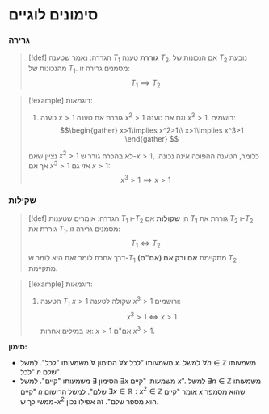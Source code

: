 # סימונים לוגיים

 
 ### גרירה
 >[!def] הגדרה:
נאמר שטענה $T_1$ **גוררת** טענה $T_2$, אם הנכונות של $T_2$ נובעת מהנכונות של $T_1$. מסמנים גרירה זו:
$$T_{1}\implies T_{2}$$

>[!example] דוגמאות:
> 1. טענה $x>1$ גוררת את טענה $x^2>1$ וגם את טענה $x^3>1$. רושמים:
> $$\begin{gather}
> x>1\implies x^2>1\\
> x>1\implies x^3>1
> \end{gather}
> $$
> 
> נציין שאם $x^2>1$ לא בהכרח גורר ש-$x>1$, כלומר, הטענה ההפוכה אינה נכונה. אך אם $x^3>1$ אזי גם $x>1$:
> $$x^3>1\implies x>1$$

### שקילות
>[!def] הגדרה:
> אומרים שטענות $T_1$ ו-$T_2$ הן **שקולות** אם $T_1$ גוררת את $T_2$ ו-$T_2$ גוררת את $T_1$. מסמנים גרירה זו:
> $$T_{1}\iff T_{2}$$
> דרך אחרת לומר זאת היא לומר ש-$T_1$ מתקיימת **אם ורק אם (אם"ם)** $T_2$ מתקיימת.
> 

>[!example] דוגמאות:
> 1. הטענה $T_1$ $x>1$ שקולה לטענה $x^3>1$ ורושמים:
> $$ x^3>1 \iff x>1$$
> או במילים אחרות: $x>1$ אם"ם $x^3>1$.
> 

**סימון:**
- הסימון $\forall$ משמעותו "לכל". למשל $\forall x$ משמעותו "לכל $x$. למשל $\forall n \in \mathbb{Z}$ משמעותו "לכל $n$ שלם".
- הסימון $\exists$ משמעותו "קיים". למשל $\exists x$ משמעותו "קיים $x$". למשל $\exists n \in \mathbb{Z}$ משמעותו "קיים $n$ שלם". למשל הרישום $\exists x\in\mathbb{R}:x^2\in\mathbb{Z}$ אומר "קיים $x$ שהוא מסמפר ממשי כך ש-$x^2$ הוא מספר שלם". זה אפילו נכון.